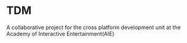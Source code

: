 # TDM
A collaborative project for the cross platform development unit at the Academy of Interactive Entertainment(AIE)
